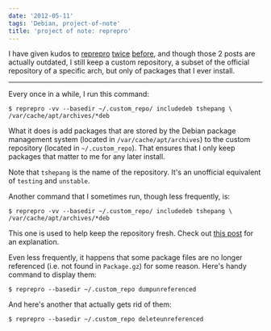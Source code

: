 ```yaml
---
date: '2012-05-11'
tags: 'Debian, project-of-note'
title: 'project of note: reprepro'
---
```


I have given kudos to [reprepro][] [twice][] [before], and though those
2 posts are actually outdated, I still keep a custom repository, a
subset of the official repository of a specific arch, but only of
packages that I ever install.

------------------------------------------------------------------------

Every once in a while, I run this command:

    $ reprepro -vv --basedir ~/.custom_repo/ includedeb tshepang \
    /var/cache/apt/archives/*deb

What it does is add packages that are stored by the Debian package
management system (located in `/var/cache/apt/archives`) to the custom
repository (located in `~/.custom_repo`). That ensures that I only keep
packages that matter to me for any later install.

Note that `tshepang` is the name of the repository. It\'s an unofficial
equivalent of `testing` and `unstable`.

Another command that I sometimes run, though less frequently, is:

    $ reprepro -vv --basedir ~/.custom_repo/ includedeb tshepang \
    /var/cache/apt/archives/*deb

This one is used to help keep the repository fresh. Check out [this
post] for an explanation.

Even less frequently, it happens that some package files are no longer
referenced (i.e. not found in `Package.gz`) for some reason. Here\'s
handy command to display them:

    $ reprepro --basedir ~/.custom_repo dumpunreferenced

And here\'s another that actually gets rid of them:

    $ reprepro --basedir ~/.custom_repo deleteunreferenced

  [reprepro]: http://mirrorer.alioth.debian.org/
  [twice]: http://tshepang.net/reprepro-saved-my-live
  [before]: http://tshepang.net/what-i-do-after-debian-installation
  [this post]: http://tshepang.net/removing-obsolete-packages-from-a-local-debian-repository
